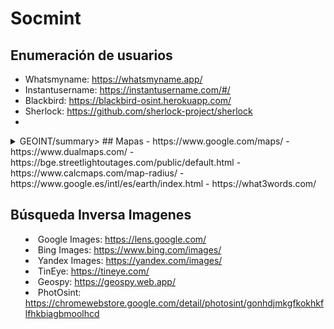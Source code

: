 
# Socmint

## Enumeración de usuarios
- Whatsmyname: https://whatsmyname.app/
- Instantusername: https://instantusername.com/#/
- Blackbird: https://blackbird-osint.herokuapp.com/
- Sherlock: https://github.com/sherlock-project/sherlock
-



<details>
  <summary>GEOINT/summary>
  ## Mapas
  - https://www.google.com/maps/
  - https://www.dualmaps.com/
  - https://bge.streetlightoutages.com/public/default.html
  - https://www.calcmaps.com/map-radius/
  - https://www.google.es/intl/es/earth/index.html
  - https://what3words.com/
  
  ## Búsqueda Inversa Imagenes
  - Google Images: https://lens.google.com/
  - Bing Images: https://www.bing.com/images/
  - Yandex Images: https://yandex.com/images/
  - TinEye: https://tineye.com/
  - Geospy: https://geospy.web.app/
  - PhotOsint: https://chromewebstore.google.com/detail/photosint/gonhdjmkgfkokhkflfhkbiagbmoolhcd

</details>





